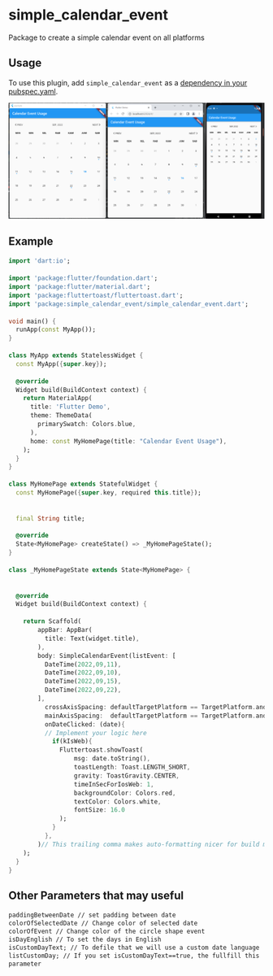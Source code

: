 # simple_calendar_event
Package to create a simple calendar event on all platforms

## Usage
To use this plugin, add ```simple_calendar_event``` as a [dependency in your pubspec.yaml](https://flutter.io/platform-plugins/).

<div align="center">
<img src="https://raw.githubusercontent.com/griajobag/simple_calendar_event/master/screenshot.png"/>
</div>

## Example

```dart
import 'dart:io';

import 'package:flutter/foundation.dart';
import 'package:flutter/material.dart';
import 'package:fluttertoast/fluttertoast.dart';
import 'package:simple_calendar_event/simple_calendar_event.dart';

void main() {
  runApp(const MyApp());
}

class MyApp extends StatelessWidget {
  const MyApp({super.key});

  @override
  Widget build(BuildContext context) {
    return MaterialApp(
      title: 'Flutter Demo',
      theme: ThemeData(
        primarySwatch: Colors.blue,
      ),
      home: const MyHomePage(title: "Calendar Event Usage"),
    );
  }
}

class MyHomePage extends StatefulWidget {
  const MyHomePage({super.key, required this.title});


  final String title;

  @override
  State<MyHomePage> createState() => _MyHomePageState();
}

class _MyHomePageState extends State<MyHomePage> {


  @override
  Widget build(BuildContext context) {

    return Scaffold(
        appBar: AppBar(
          title: Text(widget.title),
        ),
        body: SimpleCalendarEvent(listEvent: [
          DateTime(2022,09,11),
          DateTime(2022,09,10),
          DateTime(2022,09,15),
          DateTime(2022,09,22),
        ],
          crossAxisSpacing: defaultTargetPlatform == TargetPlatform.android ?1:16,
          mainAxisSpacing:  defaultTargetPlatform == TargetPlatform.android ?1:16,
          onDateClicked: (date){
          // Implement your logic here
            if(kIsWeb){
              Fluttertoast.showToast(
                  msg: date.toString(),
                  toastLength: Toast.LENGTH_SHORT,
                  gravity: ToastGravity.CENTER,
                  timeInSecForIosWeb: 1,
                  backgroundColor: Colors.red,
                  textColor: Colors.white,
                  fontSize: 16.0
              );
            }
          },
        )// This trailing comma makes auto-formatting nicer for build methods.
    );
  }
}
```
## Other Parameters that may useful

```
paddingBetweenDate // set padding between date
colorOfSelectedDate // Change color of selected date
colorOfEvent // Change color of the circle shape event
isDayEnglish // To set the days in English
isCustomDayText; // To defile that we will use a custom date language
listCustomDay; // If you set isCustomDayText==true, the fullfill this parameter 

```
